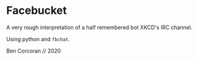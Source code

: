 # Facebucket 

A very rough interpretation of a half remembered bot XKCD's IRC channel. 

Using python and `fbchat`. 

Ben Corcoran // 2020 